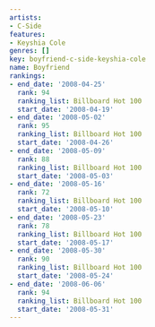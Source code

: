 ```yaml
---
artists:
- C-Side
features:
- Keyshia Cole
genres: []
key: boyfriend-c-side-keyshia-cole
name: Boyfriend
rankings:
- end_date: '2008-04-25'
  rank: 94
  ranking_list: Billboard Hot 100
  start_date: '2008-04-19'
- end_date: '2008-05-02'
  rank: 95
  ranking_list: Billboard Hot 100
  start_date: '2008-04-26'
- end_date: '2008-05-09'
  rank: 88
  ranking_list: Billboard Hot 100
  start_date: '2008-05-03'
- end_date: '2008-05-16'
  rank: 72
  ranking_list: Billboard Hot 100
  start_date: '2008-05-10'
- end_date: '2008-05-23'
  rank: 78
  ranking_list: Billboard Hot 100
  start_date: '2008-05-17'
- end_date: '2008-05-30'
  rank: 90
  ranking_list: Billboard Hot 100
  start_date: '2008-05-24'
- end_date: '2008-06-06'
  rank: 94
  ranking_list: Billboard Hot 100
  start_date: '2008-05-31'
---
```



